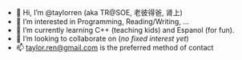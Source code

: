 - 👋 Hi, I’m @taylorren (aka TR@SOE, 老彼得爸, 肾上)
- 👀 I’m interested in Programming, Reading/Writing, ...
- 🌱 I’m currently learning C++ (teaching kids) and Espanol (for fun).
- 💞️ I’m looking to collaborate on (*no fixed interest yet*)
- 📫 taylor.ren@gmail.com is the preferred method of contact

<!---
taylorren/taylorren is a ✨ special ✨ repository because its `README.md` (this file) appears on your GitHub profile.
You can click the Preview link to take a look at your changes.
--->
